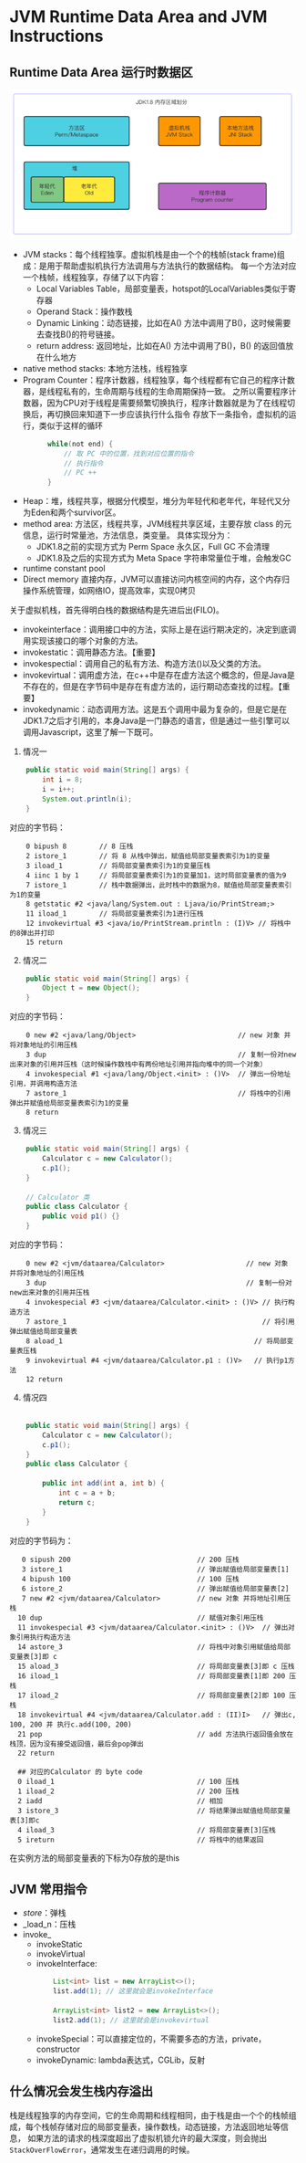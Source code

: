 # JVM Runtime Data Area and JVM Instructions

## Runtime Data Area 运行时数据区

![img.png](img.png)

- JVM stacks：每个线程独享。虚拟机栈是由一个个的栈帧(stack frame)组成：是用于帮助虚拟机执行方法调用与方法执行的数据结构。
  每一个方法对应一个栈帧，线程独享，存储了以下内容：
  * Local Variables Table，局部变量表，hotspot的LocalVariables类似于寄存器
  * Operand Stack：操作数栈
  * Dynamic Linking：动态链接，比如在A() 方法中调用了B()，这时候需要去查找B()的符号链接。
  * return address: 返回地址，比如在A() 方法中调用了B()，B() 的返回值放在什么地方
- native method stacks: 本地方法栈，线程独享
- Program Counter：程序计数器，线程独享，每个线程都有它自己的程序计数器，是线程私有的，生命周期与线程的生命周期保持一致。
  之所以需要程序计数器，因为CPU对于线程是需要频繁切换执行，程序计数器就是为了在线程切换后，再切换回来知道下一步应该执行什么指令
  存放下一条指令，虚拟机的运行，类似于这样的循环
  ```java
        while(not end) {
            // 取 PC 中的位置，找到对应位置的指令
            // 执行指令
            // PC ++
        }
  ```
- Heap：堆，线程共享，根据分代模型，堆分为年轻代和老年代，年轻代又分为Eden和两个survivor区。
- method area: 方法区，线程共享，JVM线程共享区域，主要存放 class 的元信息，运行时常量池，方法信息，类变量。
  具体实现分为：
  * JDK1.8之前的实现方式为 Perm Space 永久区，Full GC 不会清理
  * JDK1.8及之后的实现方式为 Meta Space 字符串常量位于堆，会触发GC 
- runtime constant pool
- Direct memory
  直接内存，JVM可以直接访问内核空间的内存，这个内存归操作系统管理，如网络IO，提高效率，实现0拷贝

关于虚拟机栈，首先得明白栈的数据结构是先进后出(FILO)。

- invokeinterface：调用接口中的方法，实际上是在运行期决定的，决定到底调用实现该接口的哪个对象的方法。
- invokestatic：调用静态方法。【重要】
- invokespectial：调用自己的私有方法、构造方法(<init>)以及父类的方法。
- invokevirtual：调用虚方法，在c++中是存在虚方法这个概念的，但是Java是不存在的，但是在字节码中是存在有虚方法的，运行期动态查找的过程。【重要】
- invokedynamic：动态调用方法。这是五个调用中最为复杂的，但是它是在JDK1.7之后才引用的，本身Java是一门静态的语言，但是通过一些引擎可以调用Javascript，这里了解一下既可。

1. 情况一
```java
    public static void main(String[] args) {
        int i = 8;
        i = i++;
        System.out.println(i);
    }
```

  对应的字节码：
```
    0 bipush 8        // 8 压栈
    2 istore_1        // 将 8 从栈中弹出，赋值给局部变量表索引为1的变量
    3 iload_1         // 将局部变量表索引为1的变量压栈
    4 iinc 1 by 1     // 将局部变量表索引为1的变量加1，这时局部变量表的值为9
    7 istore_1        // 栈中数据弹出，此时栈中的数据为8，赋值给局部变量表索引为1的变量
    8 getstatic #2 <java/lang/System.out : Ljava/io/PrintStream;>
    11 iload_1        // 将局部变量表索引为1进行压栈
    12 invokevirtual #3 <java/io/PrintStream.println : (I)V> // 将栈中的8弹出并打印
    15 return
```
2. 情况二
```java
    public static void main(String[] args) {
        Object t = new Object();
    }
```

  对应的字节码：
```
    0 new #2 <java/lang/Object>                         // new 对象 并将对象地址的引用压栈
    3 dup                                               // 复制一份对new出来对象的引用并压栈（这时候操作数栈中有两份地址引用并指向堆中的同一个对象）
    4 invokespecial #1 <java/lang/Object.<init> : ()V>  // 弹出一份地址引用，并调用构造方法
    7 astore_1                                          // 将栈中的引用弹出并赋值给局部变量表索引为1的变量
    8 return
```

3. 情况三
```java
    public static void main(String[] args) {
        Calculator c = new Calculator();
        c.p1();
    }
    
    // Calculator 类
    public class Calculator {
        public void p1() {}
    }
```

  对应的字节码：
```
    0 new #2 <jvm/dataarea/Calculator>                    // new 对象 并将对象地址的引用压栈
    3 dup                                                 // 复制一份对new出来对象的引用并压栈
    4 invokespecial #3 <jvm/dataarea/Calculator.<init> : ()V> // 执行构造方法
    7 astore_1                                                // 将引用弹出赋值给局部变量表
    8 aload_1                                               // 将局部变量表压栈
    9 invokevirtual #4 <jvm/dataarea/Calculator.p1 : ()V>   // 执行p1方法
    12 return
```
4. 情况四
```java

    public static void main(String[] args) {
        Calculator c = new Calculator();
        c.p1();
    }
    public class Calculator {
    
        public int add(int a, int b) {
            int c = a + b;
            return c;
        }
    }
```
  对应的字节码为：
```
   0 sipush 200                               // 200 压栈
   3 istore_1                                 // 弹出赋值给局部变量表[1]
   4 bipush 100                               // 100 压栈
   6 istore_2                                 // 弹出赋值给局部变量表[2]
   7 new #2 <jvm/dataarea/Calculator>         // new 对象 并将地址引用压栈
  10 dup                                      // 赋值对象引用压栈
  11 invokespecial #3 <jvm/dataarea/Calculator.<init> : ()V>  // 弹出对象引用执行构造方法
  14 astore_3                                 // 将栈中对象引用赋值给局部变量表[3]即 c
  15 aload_3                                  // 将局部变量表[3]即 c 压栈
  16 iload_1                                  // 将局部变量表[1]即 200 压栈
  17 iload_2                                  // 将局部变量表[2]即 100 压栈
  18 invokevirtual #4 <jvm/dataarea/Calculator.add : (II)I>   // 弹出c, 100, 200 并 执行c.add(100, 200)
  21 pop                                      // add 方法执行返回值会放在栈顶，因为没有接受返回值，最后会pop弹出
  22 return
  
  ## 对应的Calculator 的 byte code
  0 iload_1                                   // 100 压栈
  1 iload_2                                   // 200 压栈
  2 iadd                                      // 相加
  3 istore_3                                  // 将结果弹出赋值给局部变量表[3]即c
  4 iload_3                                   // 将局部变量表[3]压栈
  5 ireturn                                   // 将栈中的结果返回
```

在实例方法的局部变量表的下标为0存放的是this

## JVM 常用指令
- _store_：弹栈
- _load_n：压栈
- invoke_
  * invokeStatic
  * invokeVirtual
  * invokeInterface:
    ```java
        List<int> list = new ArrayList<>();
        list.add(1); // 这里就会是invokeInterface
    
        ArrayList<int> list2 = new ArrayList<>();
        list2.add(1); // 这里就会是invokevirtual
    
  * invokeSpecial：可以直接定位的，不需要多态的方法，private，constructor
  * invokeDynamic: lambda表达式，CGLib，反射
  
## 什么情况会发生栈内存溢出
栈是线程独享的内存空间，它的生命周期和线程相同，由于栈是由一个个的栈帧组成，每个栈帧存储对应的局部变量表，操作数栈，动态链接，方法返回地址等信息，
如果方法的请求的栈深度超出了虚拟机锁允许的最大深度，则会抛出`StackOverFlowError`，通常发生在递归调用的时候。
